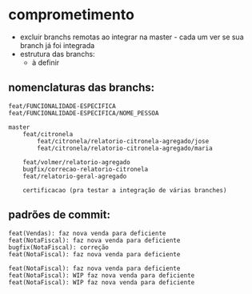 # comprometimento

- excluir branchs remotas ao integrar na master - cada um ver se sua branch já foi integrada
- estrutura das branchs:
  - à definir

## nomenclaturas das branchs:

```
feat/FUNCIONALIDADE-ESPECIFICA
feat/FUNCIONALIDADE-ESPECIFICA/NOME_PESSOA

master
    feat/citronela
        feat/citronela/relatorio-citronela-agregado/jose
        feat/citronela/relatorio-citronela-agregado/maria

    feat/volmer/relatorio-agregado
    bugfix/correcao-relatorio-citronela
    feat/relatorio-geral-agregado

    certificacao (pra testar a integração de várias branches)
```


## padrões de commit:

```
feat(Vendas): faz nova venda para deficiente
feat(NotaFiscal): faz nova venda para deficiente
bugfix(NotaFiscal): correção
feat(NotaFiscal): faz nova venda para deficiente

feat(NotaFiscal): faz nova venda para deficiente
feat(NotaFiscal): WIP faz nova venda para deficiente
feat(NotaFiscal): WIP faz nova venda para deficiente
```
